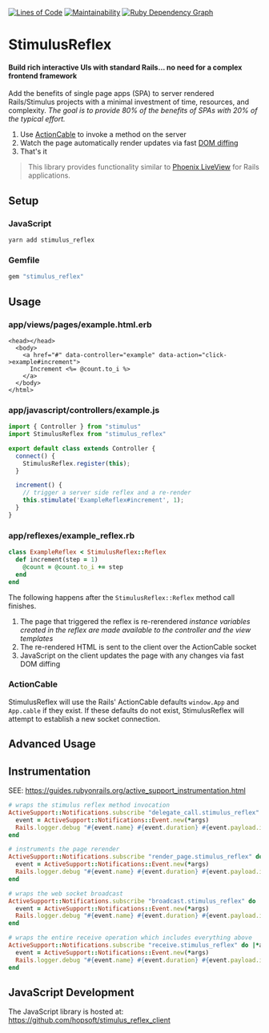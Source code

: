 [![Lines of Code](http://img.shields.io/badge/lines_of_code-120-brightgreen.svg?style=flat)](http://blog.codinghorror.com/the-best-code-is-no-code-at-all/)
[![Maintainability](https://api.codeclimate.com/v1/badges/2b24fdbd1ae37a24bedb/maintainability)](https://codeclimate.com/github/hopsoft/stimulus_reflex/maintainability)
[![Ruby Dependency Graph](https://img.shields.io/badge/deps-ruby-informational.svg?style=flat)](https://github.com/hopsoft/stimulus_reflex/blob/master/gem_graph.svg)

# StimulusReflex

#### Build rich interactive UIs with standard Rails... no need for a complex frontend framework

Add the benefits of single page apps (SPA) to server rendered Rails/Stimulus projects with a minimal investment of time, resources, and complexity.
_The goal is to provide 80% of the benefits of SPAs with 20% of the typical effort._

1. Use [ActionCable](https://edgeguides.rubyonrails.org/action_cable_overview.html) to invoke a method on the server
1. Watch the page automatically render updates via fast [DOM diffing](https://github.com/patrick-steele-idem/morphdom)
1. That's it

> This library provides functionality similar to [Phoenix LiveView](https://youtu.be/Z2DU0qLfPIY?t=670) for Rails applications.

## Setup

### JavaScript

```
yarn add stimulus_reflex
```

### Gemfile

```ruby
gem "stimulus_reflex"
```

## Usage

### app/views/pages/example.html.erb

```erb
<head></head>
  <body>
    <a href="#" data-controller="example" data-action="click->example#increment">
      Increment <%= @count.to_i %>
    </a>
  </body>
</html>
```

### app/javascript/controllers/example.js

```javascript
import { Controller } from "stimulus"
import StimulusReflex from "stimulus_reflex"

export default class extends Controller {
  connect() {
    StimulusReflex.register(this);
  }

  increment() {
    // trigger a server side reflex and a re-render
    this.stimulate('ExampleReflex#increment', 1);
  }
}
```

### app/reflexes/example_reflex.rb

```ruby
class ExampleReflex < StimulusReflex::Reflex
  def increment(step = 1)
    @count = @count.to_i += step
  end
end
```

The following happens after the `StimulusReflex::Reflex` method call finishes.

1. The page that triggered the reflex is re-rerendered
   _instance variables created in the reflex are made available to the controller and the view templates_
1. The re-rendered HTML is sent to the client over the ActionCable socket
1. JavaScript on the client updates the page with any changes via fast DOM diffing

### ActionCable

StimulusReflex will use the Rails' ActionCable defaults `window.App` and `App.cable` if they exist.
If these defaults do not exist, StimulusReflex will attempt to establish a new socket connection.

## Advanced Usage

## Instrumentation

SEE: https://guides.rubyonrails.org/active_support_instrumentation.html

```ruby
# wraps the stimulus reflex method invocation
ActiveSupport::Notifications.subscribe "delegate_call.stimulus_reflex" do |*args|
  event = ActiveSupport::Notifications::Event.new(*args)
  Rails.logger.debug "#{event.name} #{event.duration} #{event.payload.inspect}"
end

# instruments the page rerender
ActiveSupport::Notifications.subscribe "render_page.stimulus_reflex" do |*args|
  event = ActiveSupport::Notifications::Event.new(*args)
  Rails.logger.debug "#{event.name} #{event.duration} #{event.payload.inspect}"
end

# wraps the web socket broadcast
ActiveSupport::Notifications.subscribe "broadcast.stimulus_reflex" do |*args|
  event = ActiveSupport::Notifications::Event.new(*args)
  Rails.logger.debug "#{event.name} #{event.duration} #{event.payload.inspect}"
end

# wraps the entire receive operation which includes everything above
ActiveSupport::Notifications.subscribe "receive.stimulus_reflex" do |*args|
  event = ActiveSupport::Notifications::Event.new(*args)
  Rails.logger.debug "#{event.name} #{event.duration} #{event.payload.inspect}"
end
```

## JavaScript Development

The JavaScript library is hosted at: https://github.com/hopsoft/stimulus_reflex_client

